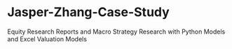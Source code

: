 # Jasper-Zhang-Case-Study
Equity Research Reports and Macro Strategy Research with Python Models and Excel Valuation Models
